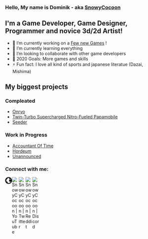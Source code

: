 ### Hello, My name is Dominik - aka [SnowyCocoon][website]

## I'm a Game Developer, Game Designer, Programmer and novice 3d/2d Artist!
- 🔭 I’m currently working on a [Few new Games][website] !
- 🌱 I’m currently learning everything 
- 👯 I’m looking to collaborate with other game developers
- 🥅 2020 Goals: More games and skills
- ⚡ Fun fact: I love all kind of sports and japanese literatue (Dazai, Mishima)

## My biggest projects
### Compleated
- [Onryo][onryou]
- [Twin-Turbo Supercharged Nitro-Fueled Papamobile][papamobile]
- [Seeder][seeder]

### Work in Progress
- [Accountant Of Time][account]
- [Hordeum][hordeum]
- [Unannounced][website]

### Connect with me:

[<img align="left" alt="snowycocoon.com" width="22px" src="https://raw.githubusercontent.com/iconic/open-iconic/master/svg/globe.svg" />][website]
[<img align="left" alt="SnowyCocoon | YouTube" width="22px" src="https://cdn.jsdelivr.net/npm/simple-icons@v3/icons/youtube.svg" />][youtube]
[<img align="left" alt="SnowyCocoon | Twitter" width="22px" src="https://cdn.jsdelivr.net/npm/simple-icons@v3/icons/twitter.svg" />][twitter]
[<img align="left" alt="SnowyCocoon | Reddit" width="22px" src="https://cdn.jsdelivr.net/npm/simple-icons@v3/icons/reddit.svg" />][reddit]
[<img align="left" alt="SnowyCocoon | Discord" width="22px" src="https://cdn.jsdelivr.net/npm/simple-icons@v3/icons/discord.svg" />][discord]


[website]: https://snowycocoon.com
[twitter]: https://twitter.com/Snowy_Cocoon
[youtube]: https://www.youtube.com/channel/UCGcDuS_Yir5Cj4GLwTZsWTQ
[reddit]: https://www.reddit.com/user/SnowyCocoon
[discord]: https://discord.gg/tQVkKGe

[onryou]: https://snowycocoon.itch.io/onryou-pit
[seeder]: https://snowycocoon.itch.io/seeder
[papamobile]: https://store.steampowered.com/app/1344800/TwinTurbo_Supercharged_NitroFueled_Papamobile/

[account]: https://snowycocoon.itch.io/onryou-pit
[hordeum]: https://snowycocoon.itch.io/hordeum
